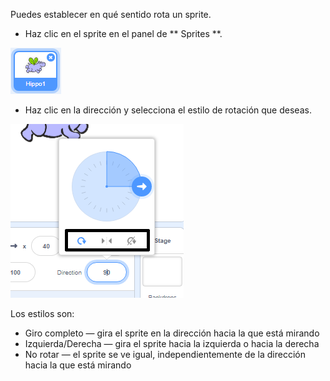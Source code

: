 Puedes establecer en qué sentido rota un sprite.

- Haz clic en el sprite en el panel de ** Sprites **.

![sprite resaltado](images/click-sprite.png)

- Haz clic en la dirección y selecciona el estilo de rotación que deseas.

![Estilo de rotación diferente](images/rotation-style.png)

Los estilos son:

- Giro completo — gira el sprite en la dirección hacia la que está mirando
- Izquierda/Derecha — gira el sprite hacia la izquierda o hacia la derecha
- No rotar — el sprite se ve igual, independientemente de la dirección hacia la que está mirando